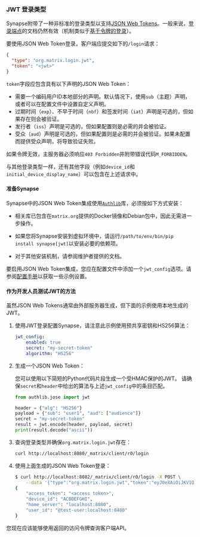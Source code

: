 ### JWT 登录类型

Synapse附带了一种非标准的登录类型以支持[JSON Web Tokens](https://en.wikipedia.org/wiki/JSON_Web_Token)。一般来说，[登录端点](https://matrix.org/docs/spec/client_server/r0.6.1#login)的文档仍然有效（机制类似于[基于令牌的登录](https://matrix.org/docs/spec/client_server/r0.6.1#token-based)）。

要使用JSON Web Token登录，客户端应提交如下的`/login`请求：

```json
{
  "type": "org.matrix.login.jwt",
  "token": "<jwt>"
}
```

`token`字段应包含具有以下声明的JSON Web Token：

* 需要一个编码用户ID本地部分的声明。默认情况下，使用`sub`（主题）声明，或者可以在配置文件中设置自定义声明。
* 过期时间（`exp`）、不早于时间（`nbf`）和签发时间（`iat`）声明是可选的，但如果存在则会被验证。
* 发行者（`iss`）声明是可选的，但如果配置则是必需的并会被验证。
* 受众（`aud`）声明是可选的，但如果配置则是必需的并会被验证。如果未配置而提供受众声明，将导致验证失败。

如果令牌无效，主服务器必须响应`403 Forbidden`并附带错误代码`M_FORBIDDEN`。

与其他登录类型一样，还有其他字段（例如`device_id`和`initial_device_display_name`）可以包含在上述请求中。

#### 准备Synapse

Synapse中的JSON Web Token集成使用[`Authlib`](https://docs.authlib.org/en/latest/index.html)库，必须按如下方式安装：

* 相关库已包含在`matrix.org`提供的Docker镜像和Debian包中，因此无需进一步操作。

* 如果您将Synapse安装到虚拟环境中，请运行`/path/to/env/bin/pip install synapse[jwt]`以安装必要的依赖项。

* 对于其他安装机制，请参阅维护者提供的文档。

要启用JSON Web Token集成，您应在配置文件中添加一个`jwt_config`选项。请参阅[配置手册](Synapse%20Docs%20-%20EN/usage/configuration/config_documentation.md#jwt_config)以获取一些示例设置。

#### 作为开发人员测试JWT的方法

虽然JSON Web Tokens通常由外部服务器生成，但下面的示例使用本地生成的JWT。

1. 使用JWT登录配置Synapse，请注意此示例使用预共享密钥和HS256算法：

    ```yaml
    jwt_config:
        enabled: true
        secret: "my-secret-token"
        algorithm: "HS256"
    ```
2. 生成一个JSON Web Token：

    您可以使用以下简短的Python代码片段生成一个受HMAC保护的JWT。
    请确保`secret`和`header`中给出的算法与上述`jwt_config`中的条目匹配。

    ```python
    from authlib.jose import jwt

    header = {"alg": "HS256"}
    payload = {"sub": "user1", "aud": ["audience"]}
    secret = "my-secret-token"
    result = jwt.encode(header, payload, secret)
    print(result.decode("ascii"))
    ```

3. 查询登录类型并确保`org.matrix.login.jwt`存在：

    ```bash
    curl http://localhost:8080/_matrix/client/r0/login
    ```
4. 使用上面生成的JSON Web Token登录：

    ```bash
    $ curl http://localhost:8082/_matrix/client/r0/login -X POST \
        --data '{"type":"org.matrix.login.jwt","token":"eyJ0eXAiOiJKV1QiLCJhbGciOiJIUzI1NiJ9.eyJzdWIiOiJ0ZXN0LXVzZXIifQ.Ag71GT8v01UO3w80aqRPTeuVPBIBZkYhNTJJ-_-zQIc"}'
    {
        "access_token": "<access token>",
        "device_id": "ACBDEFGHI",
        "home_server": "localhost:8080",
        "user_id": "@test-user:localhost:8480"
    }
    ```

您现在应该能够使用返回的访问令牌查询客户端API。